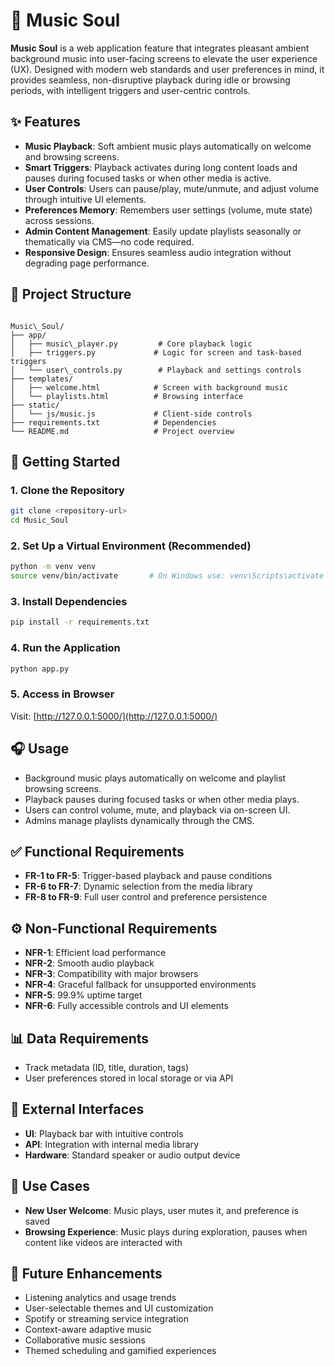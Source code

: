 

# 🎵 Music Soul

**Music Soul** is a web application feature that integrates pleasant ambient background music into user-facing screens to elevate the user experience (UX). Designed with modern web standards and user preferences in mind, it provides seamless, non-disruptive playback during idle or browsing periods, with intelligent triggers and user-centric controls.

## ✨ Features

- **Music Playback**: Soft ambient music plays automatically on welcome and browsing screens.  
- **Smart Triggers**: Playback activates during long content loads and pauses during focused tasks or when other media is active.  
- **User Controls**: Users can pause/play, mute/unmute, and adjust volume through intuitive UI elements.  
- **Preferences Memory**: Remembers user settings (volume, mute state) across sessions.  
- **Admin Content Management**: Easily update playlists seasonally or thematically via CMS—no code required.  
- **Responsive Design**: Ensures seamless audio integration without degrading page performance.

## 📁 Project Structure


```

Music\_Soul/
├── app/
│   ├── music\_player.py         # Core playback logic
│   ├── triggers.py             # Logic for screen and task-based triggers
│   └── user\_controls.py        # Playback and settings controls
├── templates/
│   ├── welcome.html            # Screen with background music
│   └── playlists.html          # Browsing interface
├── static/
│   └── js/music.js             # Client-side controls
├── requirements.txt            # Dependencies
└── README.md                   # Project overview

````

## 🚀 Getting Started

### 1. Clone the Repository
```bash
git clone <repository-url>
cd Music_Soul
````

### 2. Set Up a Virtual Environment (Recommended)

```bash
python -m venv venv
source venv/bin/activate       # On Windows use: venv\Scripts\activate
```

### 3. Install Dependencies

```bash
pip install -r requirements.txt
```

### 4. Run the Application

```bash
python app.py
```

### 5. Access in Browser

Visit: [http://127.0.0.1:5000/](http://127.0.0.1:5000/)

## 🎧 Usage

* Background music plays automatically on welcome and playlist browsing screens.
* Playback pauses during focused tasks or when other media plays.
* Users can control volume, mute, and playback via on-screen UI.
* Admins manage playlists dynamically through the CMS.

## ✅ Functional Requirements

* **FR-1 to FR-5**: Trigger-based playback and pause conditions
* **FR-6 to FR-7**: Dynamic selection from the media library
* **FR-8 to FR-9**: Full user control and preference persistence

## ⚙️ Non-Functional Requirements

* **NFR-1**: Efficient load performance
* **NFR-2**: Smooth audio playback
* **NFR-3**: Compatibility with major browsers
* **NFR-4**: Graceful fallback for unsupported environments
* **NFR-5**: 99.9% uptime target
* **NFR-6**: Fully accessible controls and UI elements

## 📊 Data Requirements

* Track metadata (ID, title, duration, tags)
* User preferences stored in local storage or via API

## 🧩 External Interfaces

* **UI**: Playback bar with intuitive controls
* **API**: Integration with internal media library
* **Hardware**: Standard speaker or audio output device

## 📌 Use Cases

* **New User Welcome**: Music plays, user mutes it, and preference is saved
* **Browsing Experience**: Music plays during exploration, pauses when content like videos are interacted with

## 🔮 Future Enhancements

* Listening analytics and usage trends
* User-selectable themes and UI customization
* Spotify or streaming service integration
* Context-aware adaptive music
* Collaborative music sessions
* Themed scheduling and gamified experiences










